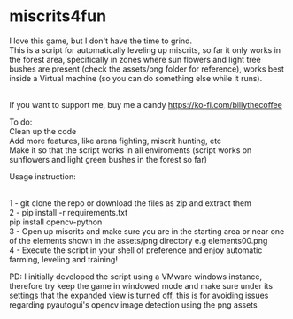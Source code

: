 # miscrits4fun
I love this game, but I don't have the time to grind.
<br>This is a script for automatically leveling up miscrits, so far it only works in the forest area, specifically in zones where sun flowers and light tree bushes are present (check the assets/png folder for reference), works best inside a Virtual machine (so you can do something else while it runs).

<br> If you want to support me, buy me a candy https://ko-fi.com/billythecoffee

To do:
<br> Clean up the code
<br> Add more features, like arena fighting, miscrit hunting, etc
<br> Make it so that the script works in all enviroments (script works on sunflowers and light green bushes in the forest so far)

Usage instruction:

<br> 1 - git clone the repo or download the files as zip and extract them
<br> 2 - pip install -r requirements.txt
<br> pip install opencv-python
<br> 3 - Open up miscrits and make sure you are in the starting area or near one of the elements shown in the assets/png directory e.g elements00.png
<br> 4 - Execute the script in your shell of preference and enjoy automatic farming, leveling and training!

PD: I initially developed the script using a VMware windows instance, therefore try keep the game in windowed mode and make sure under its settings that the expanded view is turned off, this is for avoiding issues regarding pyautogui's opencv image detection using the png assets

